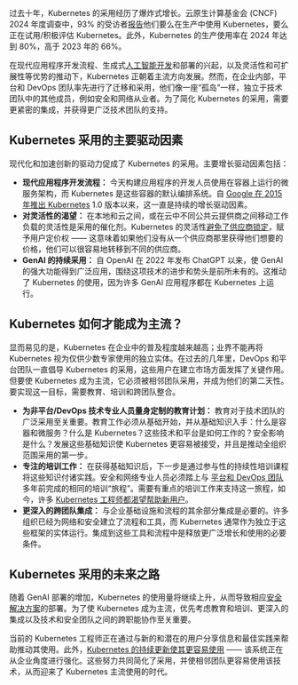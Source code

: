 过去十年，Kubernetes 的采用经历了爆炸式增长。云原生计算基金会 (CNCF) 2024 年度调查中，93% 的受访者[报告](https://www.cncf.io/reports/cncf-annual-survey-2024/)他们要么在生产中使用 Kubernetes，要么正在试用/积极评估 Kubernetes。此外，Kubernetes 的生产使用率在 2024 年达到 80%，高于 2023 年的 66%。

在现代应用程序开发流程、生成式[人工智能开发](https://thenewstack.io/ai-for-developers-how-can-programmers-use-artificial-intelligence/)和部署的兴起，以及灵活性和可扩展性等优势的推动下，Kubernetes 正朝着主流方向发展。然而，在企业内部，平台和 DevOps 团队率先进行了迁移和采用，他们像一座“孤岛”一样，独立于技术团队中的其他成员，例如安全和网络从业者。为了简化 Kubernetes 的采用，需要更紧密的集成，并获得更广泛技术团队的支持。

## **Kubernetes 采用的主要驱动因素**

现代化和加速创新的驱动力促成了 Kubernetes 的采用。主要增长驱动因素包括：

* **现代应用程序开发流程：** 今天构建应用程序的开发人员使用在容器上运行的微服务架构，而 Kubernetes 是这些容器的默认编排系统。自 [Google 在 2015 年推出 Kubernetes](https://thenewstack.io/need-a-trillion-parameter-llm-google-cloud-is-for-you/) 1.0 版本以来，这一直是持续的增长驱动因素。
* **对灵活性的渴望：** 在本地和云之间，或在云中不同公共云提供商之间移动工作负载的灵活性是采用的催化剂。Kubernetes 的灵活性[避免了供应商锁定](https://thenewstack.io/opentelemetry-otel-is-key-to-avoiding-vendor-lock-in/)，赋予用户定价权 —— 这意味着如果他们没有从一个供应商那里获得他们想要的价格，他们可以很容易地转移到不同的供应商。
* **GenAI 的持续采用：** 自 OpenAI 在 2022 年发布 ChatGPT 以来，使 GenAI 的强大功能得到广泛应用，围绕这项技术的进步和势头是前所未有的。这推动了 Kubernetes 的使用，因为许多 GenAI 应用程序都在 Kubernetes 上运行。

## **Kubernetes 如何才能成为主流？**

显而易见的是，Kubernetes 在企业中的普及程度越来越高；业界不能再将 Kubernetes 视为仅供少数专家使用的独立实体。在过去的几年里，DevOps 和平台团队一直倡导 Kubernetes 的采用，这些用户在建立市场方面发挥了关键作用。但要使 Kubernetes 成为主流，它必须被相邻团队采用，并成为他们的第二天性。要实现这一目标，需要教育、培训和跨团队整合。

* **为非平台/DevOps 技术专业人员量身定制的教育计划：** 教育对于技术团队的广泛采用至关重要。教育工作必须从基础开始，并从基础知识入手：什么是容器和微服务？什么是 Kubernetes？这些技术和平台是如何工作的？安全影响是什么？发展这些基础知识使 Kubernetes 更容易被接受，并且是推动全组织范围采用的第一步。
* **专注的培训工作：** 在获得基础知识后，下一步是通过参与性的持续性培训课程将这些知识付诸实践。安全和网络专业人员必须踏上与 [平台和 DevOps 团队](https://thenewstack.io/platform-teams-win-over-devs-with-quick-wins/) 多年前完成的相同的培训“旅程”。需要有重点的培训工作来支持这一旅程，如今，许多 [Kubernetes 工程师都渴望帮助新用户](https://thenewstack.io/kubernetes-48-of-users-struggle-with-tool-choice/)。
* **更深入的跨团队集成：** 与企业基础设施和流程的其余部分集成是必要的。许多组织已经为网络和安全建立了流程和工具，而 Kubernetes 通常作为独立于这些框架的实体运行。集成到这些工具和流程中是释放更广泛增长和使用的必要条件。

## **Kubernetes 采用的未来之路**

随着 GenAI 部署的增加，Kubernetes 的使用量将继续上升，从而导致相应[安全解决方案](https://info.tigera.io/rs/805-GFH-732/images/ebook-Generative-AI-Security.pdf)的部署。为了使 Kubernetes 成为主流，优先考虑教育和培训、更深入的集成以及技术和安全团队之间的跨职能协作至关重要。

当前的 Kubernetes 工程师正在通过与新的和潜在的用户分享信息和最佳实践来帮助推动其使用。此外，[Kubernetes 的持续更新使其更容易使用](https://thenewstack.io/open-source-kubevirt-vm-management-with-kubernetes-is-a-work-in-progress/) —— 该系统正在从企业角度进行强化。这些努力共同简化了采用，并使相邻团队更容易使用该技术，从而迎来了 Kubernetes 主流使用的时代。